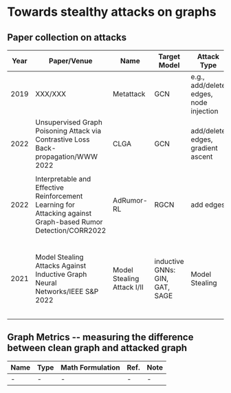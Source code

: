 # Towards stealthy attacks on graphs

## Paper collection on attacks


| Year | Paper/Venue |Name| Target Model |Attack Type|Datasets| Task|
| ------ | ------ | ------ | ------ | ------ |------ |------ | 
| 2019 | XXX/XXX | Metattack | GCN |e.g., add/delete edges, node injection|XXX| node classification|
| 2022 | Unsupervised Graph Poisoning Attack via Contrastive Loss Back-propagation/WWW 2022 | CLGA | GCN | add/delete edges, gradient ascent | Cora,CiteSeer, PolBlog | Node Classification, Link Prediction | 
| | | | | | | |
| 2022 | Interpretable and Effective Reinforcement Learning for Attacking against Graph-based Rumor Detection/CORR2022 |  AdRumor-RL  | RGCN | add edges| Weibo, Twitter | Rumor Detection |
| | | | | | | |
| 2021 | Model Stealing Attacks Against Inductive Graph Neural Networks/IEEE S&P 2022 | Model Stealing Attack I/II | inductive GNNs: GIN, GAT, SAGE | Model Stealing | DBLP, Pubmed, Citeseer Full, Coauthor Physics, ACM, Amazon Co-purchase Network for Photos | Node Classification, Model Stealing |

## Graph Metrics -- measuring the difference between clean graph and attacked graph

| Name| Type| Math Formulation |Ref.|Note|
| ------ | ------ | ------ | ------ | ------ |
| - | -|- | - |-|-| -|


